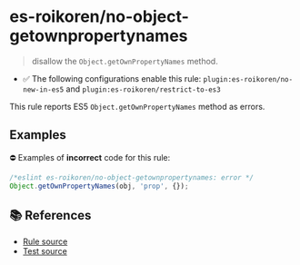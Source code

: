 # es-roikoren/no-object-getownpropertynames
> disallow the `Object.getOwnPropertyNames` method.

- ✅ The following configurations enable this rule: `plugin:es-roikoren/no-new-in-es5` and `plugin:es-roikoren/restrict-to-es3`

This rule reports ES5 `Object.getOwnPropertyNames` method as errors.

## Examples

⛔ Examples of **incorrect** code for this rule:

```js
/*eslint es-roikoren/no-object-getownpropertynames: error */
Object.getOwnPropertyNames(obj, 'prop', {});
```

## 📚 References

- [Rule source](https://github.com/roikoren755/eslint-plugin-es/blob/v2.0.7/src/rules/no-object-getownpropertynames.ts)
- [Test source](https://github.com/roikoren755/eslint-plugin-es/blob/v2.0.7/tests/src/rules/no-object-getownpropertynames.ts)

